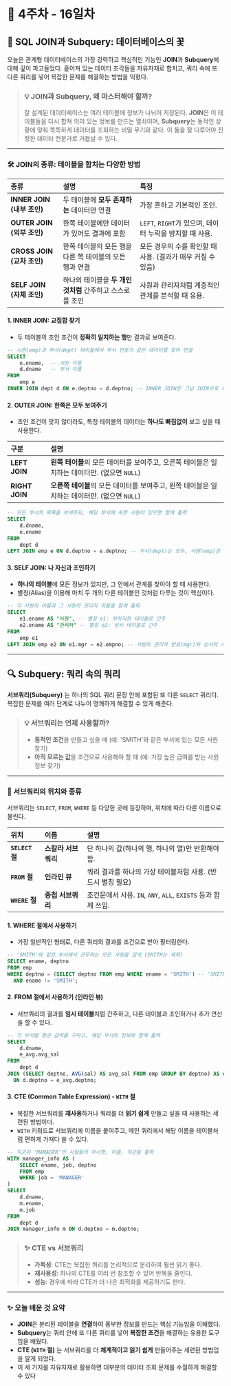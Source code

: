 # 📅 4주차 - 16일차

## 🤝 SQL JOIN과 Subquery: 데이터베이스의 꽃

오늘은 관계형 데이터베이스의 가장 강력하고 핵심적인 기능인 **JOIN**과 **Subquery**에 대해 깊이 파고들었다. 흩어져 있는 데이터 조각들을 자유자재로 합치고, 쿼리 속에 또 다른 쿼리를 넣어 복잡한 문제를 해결하는 방법을 익혔다.

> ### 💡 JOIN과 Subquery, 왜 마스터해야 할까?
> 잘 설계된 데이터베이스는 여러 테이블에 정보가 나뉘어 저장된다. **JOIN**은 이 테이블들을 다시 합쳐 의미 있는 정보를 만드는 열쇠이며, **Subquery**는 동적인 상황에 맞춰 똑똑하게 데이터를 조회하는 비밀 무기와 같다. 이 둘을 잘 다루어야 진정한 데이터 전문가로 거듭날 수 있다.

---

### 🛠️ JOIN의 종류: 테이블을 합치는 다양한 방법

| 종류 | 설명 | 특징 |
| :--- | :--- | :--- |
| **INNER JOIN (내부 조인)** | 두 테이블에 **모두 존재하는** 데이터만 연결 | 가장 흔하고 기본적인 조인. |
| **OUTER JOIN (외부 조인)** | 한쪽 테이블에만 데이터가 있어도 결과에 포함 | `LEFT`, `RIGHT`가 있으며, 데이터 누락을 방지할 때 사용. |
| **CROSS JOIN (교차 조인)** | 한쪽 테이블의 모든 행을 다른 쪽 테이블의 모든 행과 연결 | 모든 경우의 수를 확인할 때 사용. (결과가 매우 커질 수 있음) |
| **SELF JOIN (자체 조인)** | 하나의 테이블을 **두 개인 것처럼** 간주하고 스스로를 조인 | 사원과 관리자처럼 계층적인 관계를 분석할 때 유용. |

#### 1. INNER JOIN: 교집합 찾기

- 두 테이블의 조인 조건이 **정확히 일치하는 행**만 결과로 보여준다.

```sql
-- 사원(emp)과 부서(dept) 테이블에서 부서 번호가 같은 데이터를 찾아 연결
SELECT
    e.ename,  -- 사원 이름
    d.dname   -- 부서 이름
FROM
    emp e
INNER JOIN dept d ON e.deptno = d.deptno; -- INNER JOIN은 그냥 JOIN으로 써도 동일하게 작동한다.
```

#### 2. OUTER JOIN: 한쪽은 모두 보여주기

- 조인 조건이 맞지 않더라도, 특정 테이블의 데이터는 **하나도 빠짐없이** 보고 싶을 때 사용한다.

| 구분 | 설명 |
| :--- | :--- |
| **LEFT JOIN** | **왼쪽 테이블**의 모든 데이터를 보여주고, 오른쪽 테이블은 일치하는 데이터만. (없으면 `NULL`) |
| **RIGHT JOIN** | **오른쪽 테이블**의 모든 데이터를 보여주고, 왼쪽 테이블은 일치하는 데이터만. (없으면 `NULL`) |

```sql
-- 모든 부서의 목록을 보여주되, 해당 부서에 속한 사원이 있으면 함께 출력
SELECT
    d.dname,
    e.ename
FROM
    dept d
LEFT JOIN emp e ON d.deptno = e.deptno; -- 부서(dept)는 모두, 사원(emp)은 있는 경우만 보여준다.
```

#### 3. SELF JOIN: 나 자신과 조인하기

- **하나의 테이블**에 모든 정보가 있지만, 그 안에서 관계를 찾아야 할 때 사용한다.
- 별칭(Alias)을 이용해 마치 두 개의 다른 테이블인 것처럼 다루는 것이 핵심이다.

```sql
-- 각 사원의 이름과 그 사원의 관리자 이름을 함께 출력
SELECT
    e1.ename AS "사원", -- 별칭 e1: 부하직원 테이블로 간주
    e2.ename AS "관리자" -- 별칭 e2: 상사 테이블로 간주
FROM
    emp e1
LEFT JOIN emp e2 ON e1.mgr = e2.empno; -- 사원의 관리자 번호(mgr)와 상사의 사원 번호(empno)를 연결
```

---

## 🔍 Subquery: 쿼리 속의 쿼리

**서브쿼리(Subquery)** 는 하나의 SQL 쿼리 문장 안에 포함된 또 다른 `SELECT` 쿼리다. 복잡한 문제를 여러 단계로 나누어 명쾌하게 해결할 수 있게 해준다.

> ### 💡 서브쿼리는 언제 사용할까?
> - **동적인 조건**을 만들고 싶을 때 (예: 'SMITH'와 같은 부서에 있는 모든 사원 찾기)
> - **아직 모르는 값**을 조건으로 사용해야 할 때 (예: 가장 높은 급여를 받는 사원 정보 찾기)

---

### 🎯 서브쿼리의 위치와 종류

서브쿼리는 `SELECT`, `FROM`, `WHERE` 등 다양한 곳에 등장하며, 위치에 따라 다른 이름으로 불린다.

| 위치 | 이름 | 설명 |
| :--- | :--- | :--- |
| **`SELECT` 절** | **스칼라 서브쿼리** | 단 하나의 값(하나의 행, 하나의 열)만 반환해야 함. |
| **`FROM` 절** | **인라인 뷰** | 쿼리 결과를 하나의 가상 테이블처럼 사용. (반드시 별칭 필요) |
| **`WHERE` 절** | **중첩 서브쿼리** | 조건문에서 사용. `IN`, `ANY`, `ALL`, `EXISTS` 등과 함께 쓰임. |

#### 1. WHERE 절에서 사용하기

- 가장 일반적인 형태로, 다른 쿼리의 결과를 조건으로 받아 필터링한다.

```sql
-- 'SMITH'와 같은 부서에서 근무하는 모든 사원을 검색 (SMITH는 제외)
SELECT ename, deptno
FROM emp
WHERE deptno = (SELECT deptno FROM emp WHERE ename = 'SMITH') -- 'SMITH'의 부서 번호를 찾아서 조건으로 사용
  AND ename != 'SMITH';
```

#### 2. FROM 절에서 사용하기 (인라인 뷰)

- 서브쿼리의 결과를 **임시 테이블**처럼 간주하고, 다른 테이블과 조인하거나 추가 연산을 할 수 있다.

```sql
-- 각 부서별 평균 급여를 구하고, 해당 부서의 정보와 함께 출력
SELECT
    d.dname,
    e_avg.avg_sal
FROM
    dept d
JOIN (SELECT deptno, AVG(sal) AS avg_sal FROM emp GROUP BY deptno) AS e_avg
  ON d.deptno = e_avg.deptno;
```

#### 3. CTE (Common Table Expression) - `WITH` 절

- 복잡한 서브쿼리를 **재사용**하거나 쿼리를 더 **읽기 쉽게** 만들고 싶을 때 사용하는 세련된 방법이다.
- `WITH` 키워드로 서브쿼리에 이름을 붙여주고, 메인 쿼리에서 해당 이름을 테이블처럼 편하게 가져다 쓸 수 있다.

```sql
-- 직군이 'MANAGER'인 사람들의 부서명, 이름, 직군을 출력
WITH manager_info AS (
    SELECT ename, job, deptno
    FROM emp
    WHERE job = 'MANAGER'
)
SELECT
    d.dname,
    m.ename,
    m.job
FROM
    dept d
JOIN manager_info m ON d.deptno = m.deptno;
```

> ### ✨ CTE vs 서브쿼리
> - **가독성**: CTE는 복잡한 쿼리를 논리적으로 분리하여 훨씬 읽기 좋다.
> - **재사용성**: 하나의 CTE를 여러 번 참조할 수 있어 반복을 줄인다.
> - **성능**: 경우에 따라 CTE가 더 나은 최적화를 제공하기도 한다.

---

### ✨ 오늘 배운 것 요약

- **JOIN**은 분리된 테이블을 **연결**하여 풍부한 정보를 만드는 핵심 기능임을 이해했다.
- **Subquery**는 쿼리 안에 또 다른 쿼리를 넣어 **복잡한 조건**을 해결하는 유용한 도구임을 배웠다.
- **CTE (`WITH` 절)** 는 서브쿼리를 더 **체계적이고 읽기 쉽게** 만들어주는 세련된 방법임을 알게 되었다.
- 이 세 가지를 자유자재로 활용하면 대부분의 데이터 조회 문제를 수월하게 해결할 수 있다
